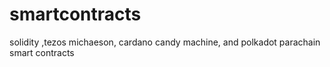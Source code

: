 # smartcontracts
solidity ,tezos michaeson, cardano candy machine, and polkadot parachain smart contracts 
